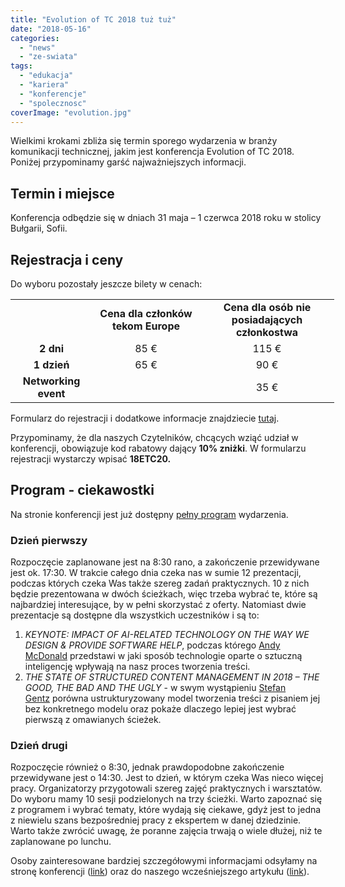 ```yaml
---
title: "Evolution of TC 2018 tuż tuż"
date: "2018-05-16"
categories:
  - "news"
  - "ze-swiata"
tags:
  - "edukacja"
  - "kariera"
  - "konferencje"
  - "spolecznosc"
coverImage: "evolution.jpg"
---
```


Wielkimi krokami zbliża się termin sporego wydarzenia w branży komunikacji technicznej, jakim jest konferencja Evolution of TC 2018. Poniżej przypominamy garść najważniejszych informacji.

## Termin i miejsce

Konferencja odbędzie się w dniach 31 maja – 1 czerwca 2018 roku w stolicy Bułgarii, Sofii.

## Rejestracja i ceny

Do wyboru pozostały jeszcze bilety w cenach:

<table style="width: 572px;"><tbody><tr><td style="width: 115.03px;"></td><td style="width: 155.97px; text-align: center;"><strong>Cena&nbsp;dla członków tekom Europe</strong></td><td style="width: 199px; text-align: center;"><strong>Cena dla osób nie posiadających członkostwa</strong></td></tr><tr><td style="width: 115.03px; text-align: center;"><strong>2 dni</strong></td><td style="width: 155.97px; text-align: center;">85 €</td><td style="width: 199px; text-align: center;">115 €</td></tr><tr><td style="width: 115.03px; text-align: center;"><strong>1 dzień</strong></td><td style="width: 155.97px; text-align: center;">65 €</td><td style="width: 199px; text-align: center;">90 €</td></tr><tr><td style="width: 115.03px; text-align: center;"><strong>Networking event</strong></td><td style="width: 155.97px;"></td><td style="width: 199px; text-align: center;">35 €</td></tr></tbody></table>

Formularz do rejestracji i dodatkowe informacje znajdziecie [tutaj](https://evolution-of-tc.com/register/).

Przypominamy, że dla naszych Czytelników, chcących wziąć udział w konferencji, obowiązuje kod rabatowy dający **10% zniżki**. W formularzu rejestracji wystarczy wpisać **18ETC20.**

## Program - ciekawostki

Na stronie konferencji jest już dostępny [pełny program](https://evolution-of-tc.com/program-2018/) wydarzenia.

### Dzień pierwszy

Rozpoczęcie zaplanowane jest na 8:30 rano, a zakończenie przewidywane jest ok. 17:30. W trakcie całego dnia czeka nas w sumie 12 prezentacji, podczas których czeka Was także szereg zadań praktycznych. 10 z nich będzie prezentowana w dwóch ścieżkach, więc trzeba wybrać te, które są najbardziej interesujące, by w pełni skorzystać z oferty. Natomiast dwie prezentacje są dostępne dla wszystkich uczestników i są to:

1. _KEYNOTE: IMPACT OF AI-RELATED TECHNOLOGY ON THE WAY WE DESIGN & PROVIDE SOFTWARE HELP_, podczas którego [Andy McDonald](https://evolution-of-tc.com/speaker/andy-mcdonald/) przedstawi w jaki sposób technologie oparte o sztuczną inteligencję wpływają na nasz proces tworzenia treści.
2. _THE STATE OF STRUCTURED CONTENT MANAGEMENT IN 2018 – THE GOOD, THE BAD AND THE UGLY_ - w swym wystąpieniu [Stefan Gentz](https://evolution-of-tc.com/speaker/stefan-gentz/) porówna ustrukturyzowany model tworzenia treści z pisaniem jej bez konkretnego modelu oraz pokaże dlaczego lepiej jest wybrać pierwszą z omawianych ścieżek.

### Dzień drugi

Rozpoczęcie również o 8:30, jednak prawdopodobne zakończenie przewidywane jest o 14:30. Jest to dzień, w którym czeka Was nieco więcej pracy. Organizatorzy przygotowali szereg zajęć praktycznych i warsztatów. Do wyboru mamy 10 sesji podzielonych na trzy ścieżki. Warto zapoznać się z programem i wybrać tematy, które wydają się ciekawe, gdyż jest to jedna z niewielu szans bezpośredniej pracy z ekspertem w danej dziedzinie. Warto także zwrócić uwagę, że poranne zajęcia trwają o wiele dłużej, niż te zaplanowane po lunchu.



Osoby zainteresowane bardziej szczegółowymi informacjami odsyłamy na stronę konferencji ([link](https://evolution-of-tc.com/)) oraz do naszego wcześniejszego artykułu ([link](http://techwriter.pl/evolution-of-tc-2018-juz-wkrotce/)).
